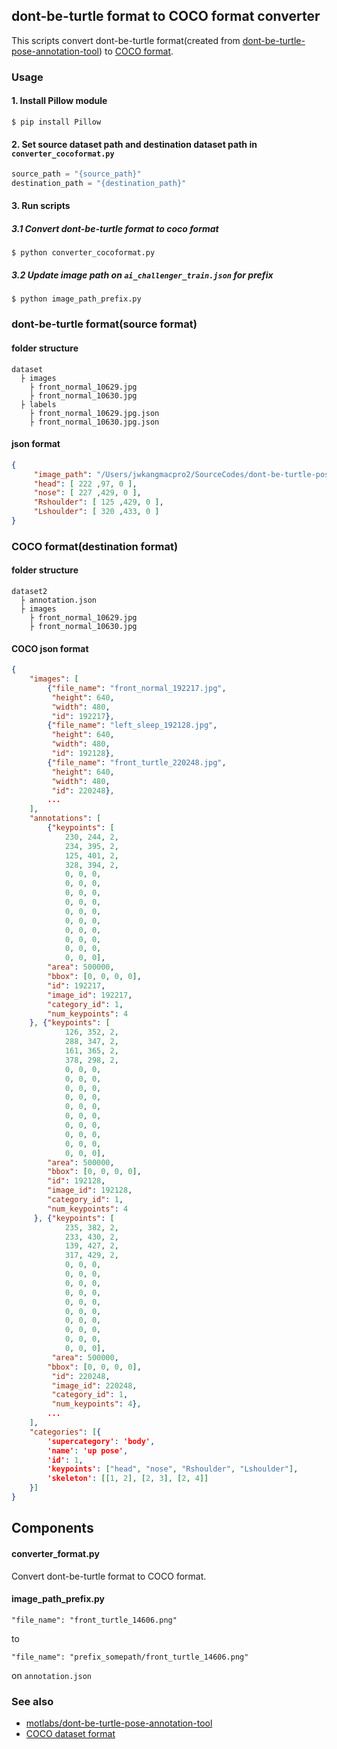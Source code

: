 ## dont-be-turtle format to COCO format converter

This scripts convert dont-be-turtle format(created from [dont-be-turtle-pose-annotation-tool](https://github.com/motlabs/dont-be-turtle-pose-annotation-tool)) to [COCO format](http://cocodataset.org/#format-data).

### Usage

#### 1. Install Pillow module 

```shell
$ pip install Pillow
```

#### 2. Set source dataset path and destination dataset path in `converter_cocoformat.py`

```python
source_path = "{source_path}"
destination_path = "{destination_path}"
```

#### 3. Run scripts

##### 3.1 Convert dont-be-turtle format to coco format

```shell
$ python converter_cocoformat.py
```

##### 3.2 Update image path on `ai_challenger_train.json` for prefix 

```shell
$ python image_path_prefix.py
```

### dont-be-turtle format(source format)

#### folder structure

```
dataset
  ├ images
    ├ front_normal_10629.jpg
    ├ front_normal_10630.jpg
  ├ labels
    ├ front_normal_10629.jpg.json
    ├ front_normal_10630.jpg.json
```

#### json format

```json
{
	 "image_path": "/Users/jwkangmacpro2/SourceCodes/dont-be-turtle-pose-annotation-tool/images_for_annotation/train_set_croudworks_640x480/train_set_croudworks1_640x480/front_normal_10629.jpg",
	 "head": [ 222 ,97, 0 ],
	 "nose": [ 227 ,429, 0 ],
	 "Rshoulder": [ 125 ,429, 0 ],
	 "Lshoulder": [ 320 ,433, 0 ]
}
```

### COCO format(destination format)

#### folder structure

```
dataset2
  ├ annotation.json
  ├ images
    ├ front_normal_10629.jpg
    ├ front_normal_10630.jpg
```

#### COCO json format

```json
{
    "images": [
        {"file_name": "front_normal_192217.jpg", 
         "height": 640, 
         "width": 480, 
         "id": 192217}, 
        {"file_name": "left_sleep_192128.jpg", 
         "height": 640, 
         "width": 480, 
         "id": 192128}, 
        {"file_name": "front_turtle_220248.jpg", 
         "height": 640, 
         "width": 480, 
         "id": 220248}, 
        ...
    ],
    "annotations": [
        {"keypoints": [
        	230, 244, 2, 
        	234, 395, 2, 
        	125, 401, 2, 
        	328, 394, 2, 
        	0, 0, 0, 
        	0, 0, 0, 
        	0, 0, 0, 
        	0, 0, 0, 
        	0, 0, 0, 
        	0, 0, 0, 
        	0, 0, 0, 
        	0, 0, 0, 
        	0, 0, 0, 
        	0, 0, 0], 
    	"area": 500000, 
    	"bbox": [0, 0, 0, 0],
    	"id": 192217, 
    	"image_id": 192217, 
    	"category_id": 1, 
    	"num_keypoints": 4
	}, {"keypoints": [
        	126, 352, 2, 
        	288, 347, 2, 
        	161, 365, 2, 
        	378, 298, 2, 
        	0, 0, 0, 
        	0, 0, 0, 
        	0, 0, 0, 
        	0, 0, 0, 
        	0, 0, 0, 
        	0, 0, 0, 
        	0, 0, 0, 
        	0, 0, 0, 
        	0, 0, 0, 
        	0, 0, 0], 
        "area": 500000, 
    	"bbox": [0, 0, 0, 0],
        "id": 192128, 
        "image_id": 192128, 
        "category_id": 1, 
        "num_keypoints": 4
     }, {"keypoints": [
         	235, 382, 2, 
         	233, 430, 2, 
         	139, 427, 2, 
         	317, 429, 2, 
         	0, 0, 0, 
         	0, 0, 0, 
         	0, 0, 0, 
         	0, 0, 0, 
         	0, 0, 0, 
         	0, 0, 0, 
         	0, 0, 0, 
         	0, 0, 0, 
         	0, 0, 0, 
         	0, 0, 0], 
         "area": 500000, 
    	"bbox": [0, 0, 0, 0],
         "id": 220248, 
         "image_id": 220248, 
         "category_id": 1, 
         "num_keypoints": 4},
        ...
	],
    "categories": [{
        'supercategory': 'body',
        'name': 'up pose',
        'id': 1,
        'keypoints': ["head", "nose", "Rshoulder", "Lshoulder"],
        'skeleton': [[1, 2], [2, 3], [2, 4]]
    }]
}
```

## Components

#### converter_format.py

Convert dont-be-turtle format to COCO format.

#### image_path_prefix.py

```
"file_name": "front_turtle_14606.png"
```

to

```
"file_name": "prefix_somepath/front_turtle_14606.png"
```

on `annotation.json`

### See also

- [motlabs/dont-be-turtle-pose-annotation-tool](https://github.com/motlabs/dont-be-turtle-pose-annotation-tool)
- [COCO dataset format](http://cocodataset.org/#format-data)